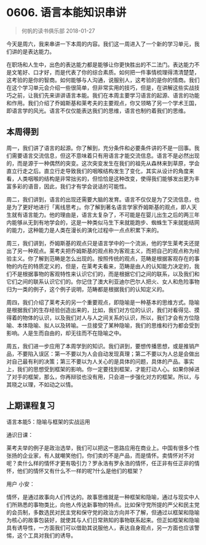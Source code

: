 # 0606. 语言本能知识串讲
> 何帆的读书俱乐部
2018-01-27

今天是周六，我来串讲一下本周的内容。我们这一周进入了一个新的学习单元，我们讲的是表达能力。

在职场和人生中，出色的表达能力都是能够让你更快胜出的不二法门。表达能力不是文笔好、口才好，而是代表了你的综合素质。如何把一件事情梳理得清清楚楚，这考验的是你的智商。如何能够与人沟通，说服别人，这考验的是你的情商。我们在这个学习单元会介绍一些很简单，但非常实用的技巧，但是，在讲解这些实战技巧之前，让我们先来讲讲语言本能。我们在本周主要学习语言的起源、语言的功能和作用。我们介绍了乔姆斯基和莱考夫的主要观点，你又领略了另一个学术王国，即语言学的风光。语言不仅仅能表达我们的思维，语言也制约着我们的思维。

## 本周得到
周一，我们讲了语言的起源。你了解到，充分条件和必要条件讲的不是一回事。我们需要语言交流信息，但这不意味着只有用语言才能交流信息。语言不是必然出现的，而是源于一种偶然的突变。这次突变发生在我们的祖先从森林来到草原，学会直立行走之后。直立行走导致我们的咽喉结构发生了变化，其实从设计的角度来看，人类咽喉的结构是非常拙劣的，但恰恰是这种改变，使得我们能够发出更为丰富多彩的语音，因此，我们才有学会说话的可能性。

周二，我们讲到，语言的出现还需要大脑的发育。语言不仅仅是为了交流信息，也是为了更好地进行「离线思考」。你了解到著名语言学家乔姆斯基的观点，即人天生就有语言能力。他的理由是，语言太复杂了，不可能是在婴儿出生之后的两三年内能够从无到有地学会的，这是一种类似马生下来就能跑步、蜘蛛生下来就能结网的能力，这种能力是人类在漫长的演化过程中一点点积累下来的。

周三，我们讲到，乔姆斯基的观点只是语言学中的一个流派，他的学生莱考夫还提出了另一种观点。莱考夫把乔姆斯基的观点称为客观主义，而把自己的观点称为经验主义。你了解到范畴是怎么出现的。按照传统的观点，范畴是根据客观存在的事物的内在的特质定义的，但是，在莱考夫看来，范畴是由人的认知能力决定的，我们不是根据事物的客观特性来认识它们的，而是根据它们之间的联系，以及我们和它们之间的联系认识它们的。你记住了澳大利亚迪尔巴尔人把火、女人和危险事物归为一类的例子，这个例子说明，范畴都是根据我们的认知定义的。

周四，我们介绍了莱考夫的另一个重要观点，即隐喻是一种基本的思维方式。隐喻是根据我们的生存经验创造出来的，比如，我们对方位的认识，我们对看得见、摸得着的物体的认识，以及我们对人与人之间关系的认识，所以，我们才会有方位隐喻、本体隐喻、拟人以及转喻。一旦接受了某种隐喻，我们的思维和行为都会受到影响。人是生而自由的，却无往而不在隐喻之中。

周五，我们进一步应用了本周学到的知识。我们讲到，要想传播思想，或是推销产品，不要陷入误区：第一不要以为人会自动发现真理；第二不要以为人总是会做出对自己最有利的决策；第三不要以为人关心的是具体的问题，具体的产品。事实上，我们的思想受到框架的影响。你一定要找到框架，才能打动人心。如果你掉进了对手的框架，那么，你再辩驳也没有用，只会进一步强化对方的框架。所以，与其晓之以理，不如动之以情。

## 上期课程复习
语言本能5：隐喻与框架的实战运用

通识日课：

莱考夫举的例子是政治选举，我们可以把这一思路应用在商业上。中国有很多个性张扬的企业家，有人就嘲笑他们，你们卖的不是产品，而是情怀。卖情怀对不对呢？卖什么样的情怀才更有吸引力？罗永浩有罗永浩的情怀，任正非有任正非的情怀，他们的情怀又有什么不一样的呢?什么是他们的框架？

用户 小安：

情怀，是通过故事向人们传达的。故事思维就是一种框架和隐喻，通过与现实中人们所熟悉的事物类比，向他人传达新事物的特点。比如保守党所提的严父和民主党的会员制，多数选民对民主党和保守党的政治方向并不了解，但通过以框架和隐喻为核心的故事包装好，就使其与人们日常熟知的事物联系起来。但正如框架和隐喻具有诱导性，一方面我们可以借助其说服他人，表达自身观点，另一方面也应该警惕，这个工具对我们的诱导。





